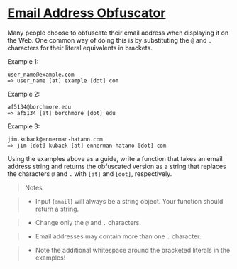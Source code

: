 # [Email Address Obfuscator](https://www.codewars.com/kata/email-address-obfuscator "https://www.codewars.com/kata/562d8d4c434582007300004e")

Many people choose to obfuscate their email address when displaying it on the Web. One common way of doing this is by substituting the `@` and `.` characters for their literal equivalents in brackets.

Example 1:
```
user_name@example.com
=> user_name [at] example [dot] com
```

Example 2:
```
af5134@borchmore.edu
=> af5134 [at] borchmore [dot] edu
```
Example 3:
```
jim.kuback@ennerman-hatano.com
=> jim [dot] kuback [at] ennerman-hatano [dot] com
```

Using the examples above as a guide, write a function that takes an email address string and returns the obfuscated version as a string that replaces the characters `@` and `.` with `[at]` and `[dot]`, respectively.

>Notes

>* Input (`email`) will always be a string object. Your function should return a string.

>* Change only the `@` and `.` characters.

>* Email addresses may contain more than one `.` character.

>* Note the additional whitespace around the bracketed literals in the examples!